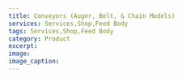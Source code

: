 ```yaml
---
title: Conveyors (Auger, Belt, & Chain Models)
services: Services,Shop,Feed Body
tags: Services,Shop,Feed Body
category: Product
excerpt: 
image: 
image_caption: 
---
```


